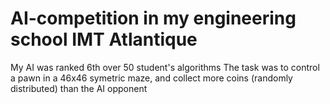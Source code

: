 # AI-competition in my engineering school IMT Atlantique
My AI was ranked 6th over 50 student's algorithms
The task was to control a pawn in a 46x46 symetric maze, and collect more coins (randomly distributed) than the AI opponent

